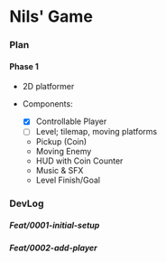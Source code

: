 # Nils' Game

### Plan

#### Phase 1

- 2D platformer
- Components:
    
    - [x] Controllable Player
    - [ ] Level; tilemap, moving platforms
    - Pickup (Coin)
    - Moving Enemy
    - HUD with Coin Counter
    - Music & SFX
    - Level Finish/Goal



### DevLog

##### Feat/0001-initial-setup



##### Feat/0002-add-player

